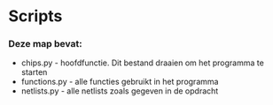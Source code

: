# Scripts

### Deze map bevat:

* chips.py - hoofdfunctie. Dit bestand draaien om het programma te starten
* functions.py - alle functies gebruikt in het programma
* netlists.py - alle netlists zoals gegeven in de opdracht